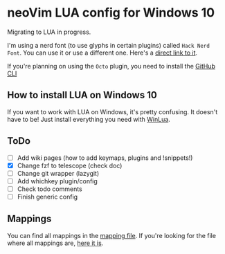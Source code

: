 # neoVim LUA config for Windows 10

Migrating to LUA in progress.

I'm using a nerd font (to use glyphs in certain plugins) called `Hack Nerd
Font`. You can use it or use a different one. Here's a [direct link to
it](https://github.com/ryanoasis/nerd-fonts/releases/download/v2.1.0/Hack.zip).

If you're planning on using the `Octo` plugin, you need to install the
[GitHub CLI](https://cli.github.com/)

## How to install LUA on Windows 10

If you want to work with LUA on Windows, it's pretty confusing. It doesn't
have to be! Just install everything you need with [WinLua](http://winlua.net/).

## ToDo

- [ ] Add wiki pages (how to add keymaps, plugins and !snippets!)
- [x] Change fzf to telescope (check doc)
- [ ] Change git wrapper (lazygit)
- [ ] Add whichkey plugin/config
- [ ] Check todo comments
- [ ] Finish generic config

## Mappings

You can find all mappings in the [mapping file](mappings.md). If you're looking
for the file where all mappings are, [here it is](/settings/keymap.lua).
